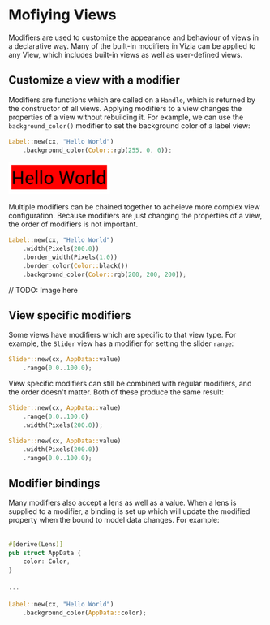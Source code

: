 # Mofiying Views

Modifiers are used to customize the appearance and behaviour of views in a declarative way. Many of the built-in modifiers in Vizia can be applied to any View, which includes built-in views as well as user-defined views.

## Customize a view with a modifier 

Modifiers are functions which are called on a `Handle`, which is returned by the constructor of all views. Applying modifiers to a view changes the properties of a view without rebuilding it. For example, we can use the `background_color()` modifier to set the background color of a label view:

```rust
Label::new(cx, "Hello World")
    .background_color(Color::rgb(255, 0, 0));
```

<img src="../../img/label_background.png" alt="A window with the title 'My Awesome Application'" width="200"/>

Multiple modifiers can be chained together to acheieve more complex view configuration. Because modifiers are just changing the properties of a view, the order of modifiers is not important.

```rust
Label::new(cx, "Hello World")
    .width(Pixels(200.0))
    .border_width(Pixels(1.0))
    .border_color(Color::black())
    .background_color(Color::rgb(200, 200, 200));
```

// TODO: Image here

## View specific modifiers
Some views have modifiers which are specific to that view type. For example, the `Slider` view has a modifier for setting the slider `range`:

```rust
Slider::new(cx, AppData::value)
    .range(0.0..100.0);
```

View specific modifiers can still be combined with regular modifiers, and the order doesn't matter. Both of these produce the same result:

```rust
Slider::new(cx, AppData::value)
    .range(0.0..100.0)
    .width(Pixels(200.0));
```

```rust
Slider::new(cx, AppData::value)
    .width(Pixels(200.0))
    .range(0.0..100.0);
```

## Modifier bindings
Many modifiers also accept a lens as well as a value. When a lens is supplied to a modifier, a binding is set up which will update the modified property when the bound to model data changes. For example:

```rust

#[derive(Lens)]
pub struct AppData {
    color: Color,
}

...

Label::new(cx, "Hello World")
    .background_color(AppData::color);
```